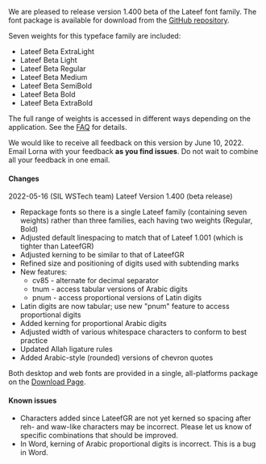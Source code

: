 
We are pleased to release version 1.400 beta of the Lateef font family. The font package is available for download from the [GitHub repository](https://github.com/silnrsi/font-lateef/releases).

Seven weights for this typeface family are included:

- Lateef Beta ExtraLight
- Lateef Beta Light
- Lateef Beta Regular
- Lateef Beta Medium
- Lateef Beta SemiBold
- Lateef Beta Bold
- Lateef Beta ExtraBold

The full range of weights is accessed in different ways depending on the application. See the [FAQ](faq) for details.

We would like to receive all feedback on this version by June 10, 2022. Email Lorna with your feedback **as you find issues**. Do not wait to combine all your feedback in one email.

#### Changes

2022-05-16 (SIL WSTech team) Lateef Version 1.400 (beta release)

- Repackage fonts so there is a single Lateef family (containing seven weights) rather than three families, each having two weights (Regular, Bold)
- Adjusted default linespacing to match that of Lateef 1.001 (which is tighter than LateefGR)
- Adjusted kerning to be similar to that of LateefGR
- Refined size and positioning of digits used with subtending marks
- New features:
     - cv85 - alternate for decimal separator
     - tnum - access tabular versions of Arabic digits
     - pnum - access proportional versions of Latin digits
- Latin digits are now tabular; use new "pnum" feature to access proportional digits
- Added kerning for proportional Arabic digits
- Adjusted width of various whitespace characters to conform to best practice
- Updated Allah ligature rules
- Added Arabic-style (rounded) versions of chevron quotes

Both desktop and web fonts are provided in a single, all-platforms package on the [Download Page](https://software.sil.org/lateef/download/).

#### Known issues

- Characters added since LateefGR are not yet kerned so spacing after reh- and waw-like characters may be incorrect. Please let us know of specific combinations that should be improved.
- In Word, kerning of Arabic proportional digits is incorrect. This is a bug in Word.


